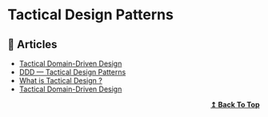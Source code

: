 # Tactical Design Patterns

## 📕 Articles

- [Tactical Domain-Driven Design](https://vaadin.com/learn/tutorials/ddd/tactical_domain_driven_design) 
- [DDD — Tactical Design Patterns](https://afedyanin.wordpress.com/2016/04/27/ddd-tactical-design-patterns/)
- [What is Tactical Design ?](https://thedomaindrivendesign.io/what-is-tactical-design/)
- [Tactical Domain-Driven Design](https://dev.to/peholmst/tactical-domain-driven-design-17dp)
<div align="right">
  <b><a href="#contents">↥ Back To Top</a></b>
</div>